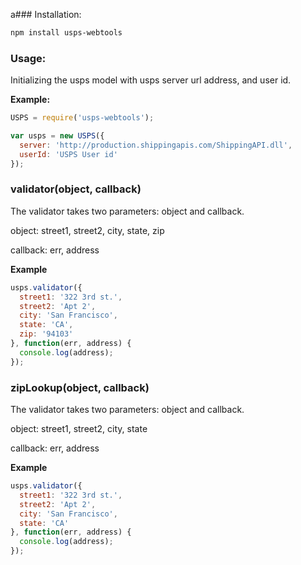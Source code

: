 a### Installation:

``` sh
npm install usps-webtools
```

### Usage:

Initializing the usps model with usps server url address, and user id.

__Example:__

``` js
USPS = require('usps-webtools');

var usps = new USPS({
  server: 'http://production.shippingapis.com/ShippingAPI.dll',
  userId: 'USPS User id'
});

```

### validator(object, callback)

The validator takes two parameters: object and callback.

object: street1, street2, city, state, zip

callback: err, address

__Example__

``` js
usps.validator({
  street1: '322 3rd st.',
  street2: 'Apt 2',
  city: 'San Francisco',
  state: 'CA',
  zip: '94103'
}, function(err, address) {
  console.log(address);
});
```

### zipLookup(object, callback)

The validator takes two parameters: object and callback.

object: street1, street2, city, state

callback: err, address

__Example__

``` js
usps.validator({
  street1: '322 3rd st.',
  street2: 'Apt 2',
  city: 'San Francisco',
  state: 'CA'
}, function(err, address) {
  console.log(address);
});
```